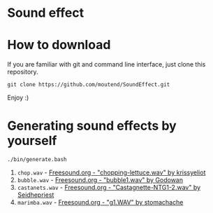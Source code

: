 # Sound effect

# How to download

If you are familiar with git and command line interface, just clone this repository.

```shell
git clone https://github.com/moutend/SoundEffect.git
```

Enjoy :)

# Generating sound effects by yourself

```shell
./bin/generate.bash
```

1. `chop.wav` - [Freesound.org - "chopping-lettuce.wav" by krissyeliot](http://freesound.org/people/krissyeliot/sounds/125521/)
1. `bubble.wav` - [Freesound.org - "bubble1.wav" by Godowan](http://freesound.org/people/Godowan/sounds/235264/)
1. `castanets.wav` - [Freesound.org - "Castagnette-NTG1-2.wav" by Seidhepriest](http://freesound.org/people/Seidhepriest/sounds/169268/)
1. `marimba.wav` - [Freesound.org - "g1.WAV" by stomachache](http://freesound.org/people/stomachache/sounds/130534/)
